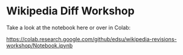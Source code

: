 # Wikipedia Diff Workshop

Take a look at the notebook here or over in Colab:

https://colab.research.google.com/github/edsu/wikipedia-revisions-workshop/Notebook.ipynb
